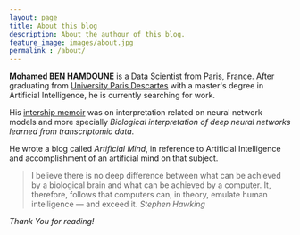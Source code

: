 ```yaml
---
layout: page
title: About this blog
description: About the authour of this blog.
feature_image: images/about.jpg
permalink : /about/
---
```


**Mohamed BEN HAMDOUNE** is a Data Scientist from Paris, France. After graduating from [University Paris Descartes](https://www.parisdescartes.fr/en/homepage/) with a master's degree in Artificial Intelligence, he is currently searching for work.

His [intership memoir](/ressources/memoir.pdf) was on interpretation related on neural network models and more specially *Biological interpretation of deep neural networks learned from transcriptomic data*.

He wrote a blog called *Artificial Mind*, in reference to Artificial Intelligence and accomplishment of an artificial mind on that subject.
>I believe there is no deep difference between what can be achieved by a biological brain and what can be achieved by a computer. It, therefore, follows that computers can, in theory, emulate human intelligence — and exceed it. <cite>Stephen Hawking</cite>

*Thank You for reading!*
